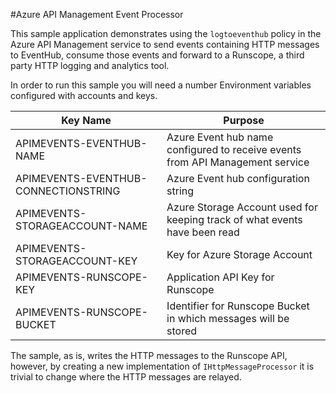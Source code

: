 #Azure API Management Event Processor

This sample application demonstrates using the `logtoeventhub` policy in the Azure API Management service to send events containing HTTP messages to EventHub, consume those events and forward to a Runscope, a third party HTTP logging and analytics tool.

In order to run this sample you will need a number Environment variables configured with accounts and keys.

| Key Name | Purpose |
|----------|---------|
| APIMEVENTS-EVENTHUB-NAME  | Azure Event hub name configured to receive events from API Management service|
| APIMEVENTS-EVENTHUB-CONNECTIONSTRING |  Azure Event hub configuration string |
| APIMEVENTS-STORAGEACCOUNT-NAME | Azure Storage Account used for keeping track of what events have been read |
| APIMEVENTS-STORAGEACCOUNT-KEY | Key for Azure Storage Account|
| APIMEVENTS-RUNSCOPE-KEY | Application API Key for Runscope |  
| APIMEVENTS-RUNSCOPE-BUCKET | Identifier for Runscope Bucket in which messages will be stored |

The sample, as is, writes the HTTP messages to the Runscope API, however, by creating a new implementation of `IHttpMessageProcessor` it is trivial to change where the HTTP messages are relayed.
